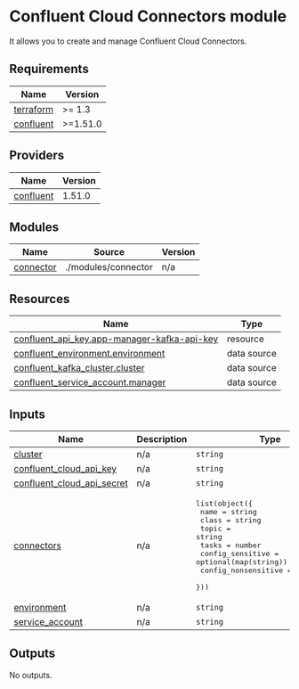 # Confluent Cloud Connectors module 

It allows you to create and manage Confluent Cloud Connectors.

 

<!-- BEGIN_TF_DOCS -->
## Requirements

| Name | Version |
|------|---------|
| <a name="requirement_terraform"></a> [terraform](#requirement\_terraform) | >= 1.3 |
| <a name="requirement_confluent"></a> [confluent](#requirement\_confluent) | >=1.51.0 |

## Providers

| Name | Version |
|------|---------|
| <a name="provider_confluent"></a> [confluent](#provider\_confluent) | 1.51.0 |

## Modules

| Name | Source | Version |
|------|--------|---------|
| <a name="module_connector"></a> [connector](#module\_connector) | ./modules/connector | n/a |

## Resources

| Name | Type |
|------|------|
| [confluent_api_key.app-manager-kafka-api-key](https://registry.terraform.io/providers/confluentinc/confluent/latest/docs/resources/api_key) | resource |
| [confluent_environment.environment](https://registry.terraform.io/providers/confluentinc/confluent/latest/docs/data-sources/environment) | data source |
| [confluent_kafka_cluster.cluster](https://registry.terraform.io/providers/confluentinc/confluent/latest/docs/data-sources/kafka_cluster) | data source |
| [confluent_service_account.manager](https://registry.terraform.io/providers/confluentinc/confluent/latest/docs/data-sources/service_account) | data source |

## Inputs

| Name | Description | Type | Default | Required |
|------|-------------|------|---------|:--------:|
| <a name="input_cluster"></a> [cluster](#input\_cluster) | n/a | `string` | n/a | yes |
| <a name="input_confluent_cloud_api_key"></a> [confluent\_cloud\_api\_key](#input\_confluent\_cloud\_api\_key) | n/a | `string` | n/a | yes |
| <a name="input_confluent_cloud_api_secret"></a> [confluent\_cloud\_api\_secret](#input\_confluent\_cloud\_api\_secret) | n/a | `string` | n/a | yes |
| <a name="input_connectors"></a> [connectors](#input\_connectors) | n/a | <pre>list(object({<br>        name              = string<br>        class             = string<br>        topic             = string<br>        tasks             = number <br>        config_sensitive  = optional(map(string))<br>        config_nonsensitive = map(string)<br>    }))</pre> | n/a | yes |
| <a name="input_environment"></a> [environment](#input\_environment) | n/a | `string` | n/a | yes |
| <a name="input_service_account"></a> [service\_account](#input\_service\_account) | n/a | `string` | n/a | yes |

## Outputs

No outputs.
<!-- END_TF_DOCS -->